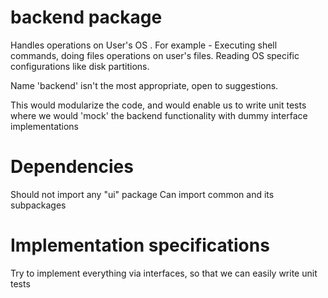 # backend package
Handles operations on User's OS .
For example - Executing shell commands, doing files operations on user's files.
Reading OS specific configurations like disk partitions.

Name 'backend' isn't the most appropriate, open to suggestions.

This would modularize the code, and would enable us to write unit tests 
where we would 'mock' the backend functionality with dummy interface 
implementations

# Dependencies
Should not import any "ui" package
Can import common and its subpackages

# Implementation specifications
Try to implement everything via interfaces, so that we can easily write unit tests

